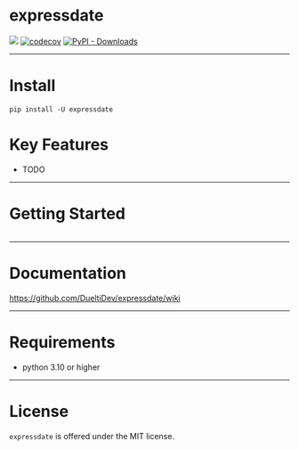 # expressdate

![](https://github.com/DuelitDev/expressdate/actions/workflows/ci.yml/badge.svg)
[![codecov](https://codecov.io/github/DuelitDev/expressdate/graph/badge.svg?token=794OKQP8KS)](https://codecov.io/github/DuelitDev/expressdate)
[![PyPI - Downloads](https://img.shields.io/pypi/dm/expressdate)](https://pypistats.org/packages/expressdate/)

---

# Install
```shell
pip install -U expressdate
```

# Key Features
- TODO

---
# Getting Started
```python
```

---

# Documentation
https://github.com/DueltiDev/expressdate/wiki

---

# Requirements
- python 3.10 or higher

---

# License
`expressdate` is offered under the MIT license.


